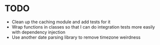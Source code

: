 # TODO

- Clean up the caching module and add tests for it
- Wrap functions in classes so that I can do integration tests more easily with
  dependency injection
- Use another date parsing library to remove timezone weirdness
